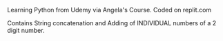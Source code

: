Learning Python from Udemy via Angela's Course.
Coded on replit.com

Contains String concatenation and Adding of INDIVIDUAL numbers of a 2 digit number.
